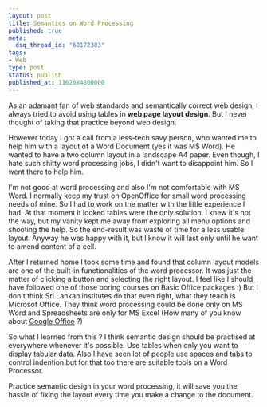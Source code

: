 ```yaml
---
layout: post
title: Semantics on Word Processing
published: true
meta:
  dsq_thread_id: "68172383"
tags:
- Web
type: post
status: publish
published_at: 1162684800000
---
```

As an adamant fan of web standards and semantically correct web design, I always tried to avoid using tables in <strong>web page layout design</strong>. But I never thought of taking that practice beyond web design.

However today I got a call from a less-tech savy person, who wanted me to help him with a layout of a Word Document (yes it was M$ Word).  He wanted to have a  two column layout in a landscape A4 paper. Even though,  I hate such shitty word processing jobs, I didn't want to disappoint him. So I went there to help him.

I'm not good at word processing and also I'm not comfortable with MS Word. I normally keep my trust on OpenOffice for small word processing needs of mine. So I had to work on the matter with the little experience I had. At that moment it looked tables were the  only solution. I knew it's not the way, but my vanity kept me away from exploring all menu options and shooting the help. So the end-result was waste of time for a less usable layout. Anyway he was happy with it, but I know it will last only until he want to amend content of a cell.

After I returned home I took some time and found that column layout models are one of the built-in functionalities of the word processor. It was just the matter of clicking a button and selecting the right layout. I feel like I should have followed one of those boring courses on  Basic  Office packages :)  But I don't think Sri Lankan institutes do that even right, what they teach is Microsof Office. They think word processing could be done only on MS Word and Spreadsheets are only for MS Excel (How many of you know about <a href="http://docs.google.com/">Google Office</a> ?)

So what I learned from this ? I think semantic design should be practised at everywhere whenever it's possible. Use tables when only you want to display tabular data. Also I have seen lot of people use spaces and tabs to control indention but for that too there are suitable tools on a Word Processor.

Practice semantic design in your word processing, it will save you the hassle of fixing the layout every time you make a change to the document.
